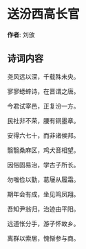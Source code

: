 # 送汾西高长官

**作者**: 刘攽

## 诗词内容

尧风远以深，千载殊未央。

寥寥蟋蟀诗，在晋谓之唐。

今君试宰邑，正复汾一方。

民社非不荣，腰有铜墨章。

安得六七十，而非诸侯邦。

翳翳桑麻区，鸡犬音相望。

因俗固易治，学古子所长。

勿嗤俭以勤，葛屦从履霜。

期年会有成，坐见鸣凤翔。

吾知尹翁归，治迹由平阳。

远道怅分手，游子怀故乡。

离群以索居，愧惭参与商。

